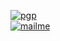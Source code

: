 
[![pgp](https://img.shields.io/badge/pgp-BCEDBF1397336B59%20-black?style=flat-square)](https://keybase.io/akaravaev)  
[![mailme](https://img.shields.io/badge/mailme-alexkaravev@gmail.com-black?style=flat-square)](mailto:alexkaravev@gmail.com)

